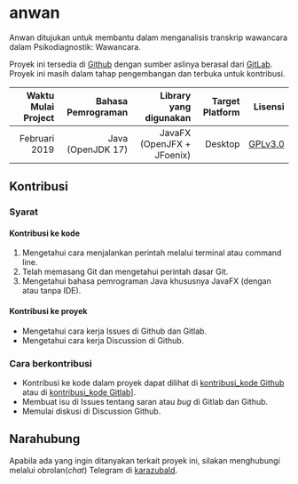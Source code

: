 # anwan

Anwan ditujukan untuk membantu dalam menganalisis transkrip wawancara dalam Psikodiagnostik: Wawancara. 

Proyek ini tersedia di [Github](https://github.com/karazubald/anwan) dengan sumber aslinya berasal dari [GitLab](https://gitlab.com/karazubald/anwan). Proyek ini masih dalam tahap pengembangan dan terbuka untuk kontribusi.

| Waktu Mulai Project | Bahasa Pemrograman | Library yang digunakan | Target Platform | Lisensi |
| -------------: | -------------: | -------------: | -------------: |  -------------: |
| Februari 2019 | Java (OpenJDK 17) | JavaFX (OpenJFX + JFoenix) | Desktop | [GPLv3.0](https://www.gnu.org/licenses/gpl-3.0.en.html)|

## Kontribusi
### Syarat
#### Kontribusi ke kode
1. Mengetahui cara menjalankan perintah melalui terminal atau command line.
1. Telah memasang Git dan mengetahui perintah dasar Git.
1. Mengetahui bahasa pemrograman Java khususnya JavaFX (dengan atau tanpa IDE).
#### Kontribusi ke proyek
- Mengetahui cara kerja Issues di Github dan Gitlab.
- Mengetahui cara kerja Discussion di Github.
### Cara berkontribusi
- Kontribusi ke kode dalam proyek dapat dilihat di [kontribusi_kode Github](https://github.com/karazubald/anwan/blob/main/kontribusi_kode.md) atau di [kontribusi_kode Gitlab](https://gitlab.com/karazubald/anwan/-/blob/main/kontribusi_kode.md)].
- Membuat isu di Issues tentang saran atau <i>bug</i> di Gitlab dan Github.
- Memulai diskusi di Discussion Github.

## Narahubung
Apabila ada yang ingin ditanyakan terkait proyek ini, silakan menghubungi melalui obrolan(<i>chat</i>) Telegram di [karazubald](https://t.me/karazubald).

